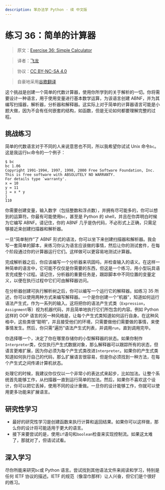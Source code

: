 ```yaml
---
description: 笨办法学 Python · 续 中文版
---
```


# 练习 36：简单的计算器

> 原文：[Exercise 36: Simple Calculator](https://learncodethehardway.org/more-python-book/ex36.html)

> 译者：[飞龙](https://github.com/wizardforcel)

> 协议：[CC BY-NC-SA 4.0](http://creativecommons.org/licenses/by-nc-sa/4.0/)

> 自豪地采用[谷歌翻译](https://translate.google.cn/)

这个挑战是创建一个简单的代数计算器，使用你所学到的关于解析的一切。你将需要设计一种语言，用于使用变量进行基本数学运算，为该语言创建 ABNF，并为其编写扫描器，解析器，分析器和解释器。这实际上对于简单的计算器语言可能是小题大做，因为不会有任何嵌套的结构，如函数，但是无论如何都要理解完整的过程。

## 挑战练习

简单的代数语言对于不同的人来说意思也不同，所以我希望你试试 Unix 命令`bc`。这是我运行`bc`命令的一个例子：

```
$ bc
bc 1.06
Copyright 1991-1994, 1997, 1998, 2000 Free Software Foundation, Inc.
This is free software with ABSOLUTELY NO WARRANTY.
For details type `warranty'.
x = 10
y = 11
j = x * y
j
110
```

你需要创建变量，输入数字（包括整数和浮点数），并拥有尽可能多的，你可以想到的运算符。你最有可能使用`bc`，甚至是 Python 的 shell，并且在你弄明白时候为它编写 ABNF。请记住，你的 ABNF 几乎是伪代码，不必形式上正确，只需足够接近来创建扫描器和解析器。

一旦“简单制作”了 ABNF 形式的语法，你可以坐下来创建扫描器和解析器。我会写一套简单的脚本，来练习你认为语言应该做的事情，然后让你的测试套件，在每个阶段通过你的计算器运行它们。这样做可以更容易地测试计算器。

完成解析器之后，你应该编写一个分析器来巩固吗，并检查输入的语义。在这样一种简单的语言中，它可能不仅仅是你需要的东西，但这是一个练习，用小型玩具语言完成整个过程。请记住，分析器的重要任务是，跟踪脚本中不同位置的变量定义，以便在执行过程中它们可由解释器访问。

在分析器创建可执行解析树之后，你可以编写一个运行它的解释器。如练习 35 所述，你可以使用两种方式来编写解释器。一个是你创建一个“机器”，知道如何运行语法产生式，作为一系列的输入。这将把你的语法产生式类（`Expression`，`Assignment`等）视为机器代码，并且简单地执行它们所包含的内容。例如 Python 这样的 OOP 语言的另一种风格是，让每个产生式类知道如何运行自身。在这种风格中，这些类很“聪明”，并且接受他们的环境，只需要做他们需要做的事情，来使事情发生。然后，你只需“遍历”语法产生式列表，并调用`run`，直到调用完毕。

你选择哪一个，决定了你在哪里存储你的小型解释器的状态。如果你制作`Interpreter`类，仅仅执行产生式数据对象，那么解释器可以跟踪所有的状态，但语言更难扩展，因为你必须为每个产生式类改进`Interpreter`。如果你的产生式类知道如何执行自己的代码，那么扩展语言很容易，但是你必须找到一种方法，在每个产生式之间传递计算机状态。

处理它的时候，我建议你仅仅以一个非常小的表达式来起步，比如加法。让整个系统首先能够工作，从扫描器一直到运行简单的加法。然后，如果你不喜欢这个设计，你可以把它丢掉，使用不同的设计重做。一旦你的设计能够工作，你就可以使用更多功能来扩展语言。

## 研究性学习

+   最好的研究性学习是创建函数来执行计算和返回结果。如果你可以这样做，那么你的设计将可能适用于更大的语言。
+   接下来要尝试的是，使用`if`语句和`boolean`检查来实现控制流。如果这太难了，那就对了，但请试试看。

## 深入学习

尽你所能来研究`bc`或 Python 语言。尝试找到其他语法文件来阅读和学习，特别是任何 IETF 协议的描述。IETF 的规范（像湿巾那样）让人兴奋，但它们是个很好的练习。
